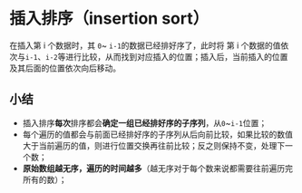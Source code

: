 # 插入排序（insertion sort）

在插入第 i 个数据时，其 `0`~ `i-1`的数据已经排好序了，此时将 第 i 个数据的值依次与`i-1`、`i-2`等进行比较，从而找到对应插入的位置；插入后，当前插入的位置及其后面的位置依次向后移动。

## 小结

+ 插入排序**每次**排序都会**确定一组已经排好序的子序列**，从`0`~`i-1`位置；
+ 每个遍历的值都会与前面已经排好序的子序列从后向前比较，如果比较的数值大于当前遍历的值，则进行位置交换再往前比较；反之则保持不变，处理下一个数；
+ **原始数组越无序，遍历的时间越多**（越无序对于每个数来说都需要往前遍历完所有的数）；